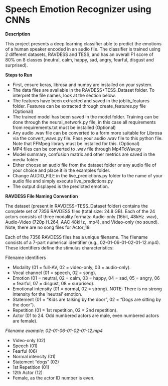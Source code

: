 # Speech Emotion Recognizer using CNNs

**Description**

This project presents a deep learning classifier able to predict the emotions of a human speaker encoded in an audio file. The classifier is trained using 2 different datasets, RAVDESS and TESS, and has an overall F1 score of 80% on 8 classes (neutral, calm, happy, sad, angry, fearful, disgust and surprised).

**Steps to Run**

- First, ensure keras, librosa and numpy are installed on your system.
- The data files are available in the RAVDESS+TESS_Dataset folder. To interpret the file names, look at the section below.
- The features have been extracted and saved in the joblib_features folder. Features can be extracted through create_features.py file (Optional)
- The trained model has been saved in the model folder. Training can be done through the neural_network.py file, in this case all requirements from requirements.txt must be installed (Optional)
- Any audio .wav file can be converted to a form more suitable for Librosa via the convert_wavs.py file. Pass your audio .wav file to this python file. Note that FFMpeg library must be installed for this. (Optional)
- MP4 files can be converted to .wav file through Mp4ToWav.py 
- Model summary, confusion matrix and other metrics are saved in the media folder
- Either choose an audio file from the dataset folder or any audio file of your choice and place it in the examples folder.
- Change AUDIO_FILE in the live_predictions.py folder to the name of your audio file and simply execute live_predictions.py
- The output displayed is the predicted emotion.

**RAVDESS File Naming Convention**

The dataset (present in RAVDESS+TESS_Dataset folder) contains the complete set of 7356 RAVDESS files (total size: 24.8 GB). Each of the 24 actors consists of three modality formats: Audio-only (16bit, 48kHz .wav), Audio-Video (720p H.264, AAC 48kHz, .mp4), and Video-only (no sound).  Note, there are no song files for Actor_18.

Each of the 7356 RAVDESS files has a unique filename. The filename consists of a 7-part numerical identifier (e.g., 02-01-06-01-02-01-12.mp4). These identifiers define the stimulus characteristics:

Filename identifiers 

- Modality (01 = full-AV, 02 = video-only, 03 = audio-only).
- Vocal channel (01 = speech, 02 = song).
- Emotion (01 = neutral, 02 = calm, 03 = happy, 04 = sad, 05 = angry, 06 = fearful, 07 = disgust, 08 = surprised).
- Emotional intensity (01 = normal, 02 = strong). NOTE: There is no strong intensity for the ‘neutral’ emotion.
- Statement (01 = “Kids are talking by the door”, 02 = “Dogs are sitting by the door”).
- Repetition (01 = 1st repetition, 02 = 2nd repetition).
- Actor (01 to 24. Odd numbered actors are male, even numbered actors are female).

*Filename example: 02-01-06-01-02-01-12.mp4*

- Video-only (02)
- Speech (01)
- Fearful (06)
- Normal intensity (01)
- Statement “dogs” (02)
- 1st Repetition (01)
- 12th Actor (12)
- Female, as the actor ID number is even.
```
